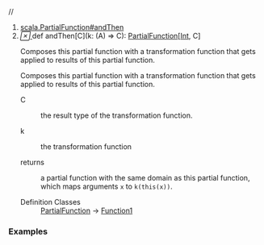 //
<ol>
<li><a href="https://www.scala-lang.org/api/2.12.3/scala/collection/mutable/ArrayBuffer.html#andThen[C](k:B=>C):PartialFunction[A,C]">scala.PartialFunction#andThen</a></li>
<li name="scala.PartialFunction#andThen" visbl="pub" class="indented0 " data-isabs="false" fullcomment="yes" group="Ungrouped"> <a id="andThen[C](k:B=>C):PartialFunction[A,C]"></a><a id="andThen[C]((A)⇒C):PartialFunction[Int,C]"></a> <span class="permalink"> <a href="../../../scala/collection/mutable/ArrayBuffer.html#andThen[C](k:B=>C):PartialFunction[A,C]" title="Permalink"> <i class="material-icons"></i> </a> </span> <span class="modifier_kind"> <span class="modifier"></span> <span class="kind">def</span> </span> <span class="symbol"> <span class="name">andThen</span><span class="tparams">[<span name="C">C</span>]</span><span class="params">(<span name="k">k: (<span class="extype" name="scala.collection.mutable.ArrayBuffer.A">A</span>) ⇒ <span class="extype" name="scala.PartialFunction.andThen.C">C</span></span>)</span><span class="result">: <a href="../../PartialFunction.html" class="extype" name="scala.PartialFunction">PartialFunction</a>[<a href="../../Int.html" class="extype" name="scala.Int">Int</a>, <span class="extype" name="scala.PartialFunction.andThen.C">C</span>]</span> </span> <p class="shortcomment cmt"> Composes this partial function with a transformation function that gets applied to results of this partial function.</p>
 <div class="fullcomment">
  <div class="comment cmt">
   <p> Composes this partial function with a transformation function that gets applied to results of this partial function.</p>
  </div>
  <dl class="paramcmts block">
   <dt class="tparam">
    C
   </dt>
   <dd class="cmt">
    <p>the result type of the transformation function.</p>
   </dd>
   <dt class="param">
    k
   </dt>
   <dd class="cmt">
    <p>the transformation function</p>
   </dd>
   <dt>
    returns
   </dt>
   <dd class="cmt">
    <p>a partial function with the same domain as this partial function, which maps arguments <code>x</code> to <code>k(this(x))</code>.</p>
   </dd>
  </dl>
  <dl class="attributes block"> 
   <dt>
    Definition Classes
   </dt>
   <dd>
    <a href="../../PartialFunction.html" class="extype" name="scala.PartialFunction">PartialFunction</a> → 
    <a href="../../Function1.html" class="extype" name="scala.Function1">Function1</a>
   </dd>
  </dl>
 </div> </li>
        </ol>


### Examples















